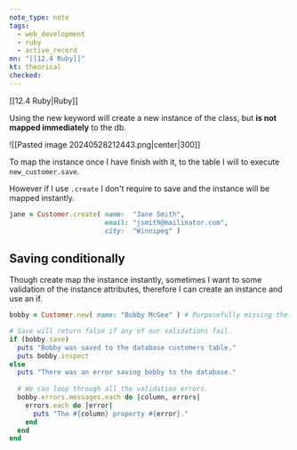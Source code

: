 ```yaml
---
note_type: note
tags:
  - web_development
  - ruby
  - active_record
mn: "[[12.4 Ruby]]"
kt: theorical
checked: 
---
```

[[12.4 Ruby|Ruby]]

Using the new keyword will create a new instance of the class, but **is not mapped immediately** to the db. 

![[Pasted image 20240528212443.png|center|300]]

To map the instance once I have finish with it, to the table I will to execute `new_customer.save`. 

However if I use `.create` I don't require to save and the instance will be mapped instantly. 

```ruby
jane = Customer.create( name:  "Jane Smith",
                        email: "jsmith@mailinator.com",
                        city:  "Winnipeg" )
```

## Saving conditionally
Though create map the instance instantly, sometimes I want to some validation of the instance attributes, therefore I can create an instance and use an if.

```ruby
bobby = Customer.new( name: "Bobby McGee" ) # Purposefully missing the city and email.

# Save will return false if any of our validations fail.
if (bobby.save)
  puts "Bobby was saved to the database customers table."
  puts bobby.inspect
else
  puts "There was an error saving bobby to the database."
  
  # We can loop through all the validation errors.
  bobby.errors.messages.each do |column, errors|
    errors.each do |error|
      puts "The #{column} property #{error}."
    end
  end
end
```
